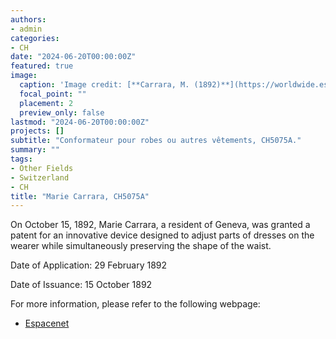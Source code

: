 ```yaml
---
authors:
- admin
categories:
- CH
date: "2024-06-20T00:00:00Z"
featured: true
image:
  caption: 'Image credit: [**Carrara, M. (1892)**](https://worldwide.espacenet.com/patent/search/family/004188580/publication/CH5075A?q=pn%3DCH5075A)'
  focal_point: ""
  placement: 2
  preview_only: false
lastmod: "2024-06-20T00:00:00Z"
projects: []
subtitle: "Conformateur pour robes ou autres vêtements, CH5075A."
summary: ""
tags:
- Other Fields
- Switzerland
- CH 
title: "Marie Carrara, CH5075A"
---
```

On October 15, 1892, Marie Carrara, a resident of Geneva, was granted a patent for an innovative device designed to adjust parts of dresses on the wearer while simultaneously preserving the shape of the waist.

Date of Application: 29 February 1892

Date of Issuance: 15 October 1892

For more information, please refer to the following webpage: 

- [Espacenet](https://worldwide.espacenet.com/patent/search/family/004188580/publication/CH5075A?q=pn%3DCH5075A)
